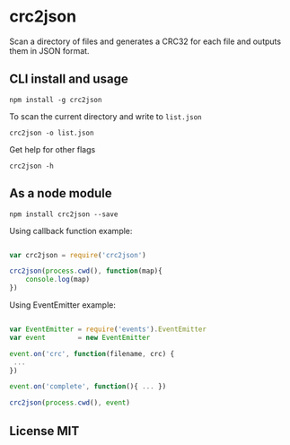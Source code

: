 # crc2json #

Scan a directory of files and generates a CRC32 for each file and outputs them in JSON format.


## CLI install and usage ##

    npm install -g crc2json

To scan the current directory and write to `list.json` 

    crc2json -o list.json

Get help for other flags

    crc2json -h


## As a node module ##

    npm install crc2json --save

Using callback function example:

```javascript

var crc2json = require('crc2json')

crc2json(process.cwd(), function(map){
	console.log(map)
})
```
Using EventEmitter example:

```javascript

var EventEmitter = require('events').EventEmitter
var event        = new EventEmitter

event.on('crc', function(filename, crc) {
 ...
})

event.on('complete', function(){ ... })

crc2json(process.cwd(), event)

```

## License MIT ##